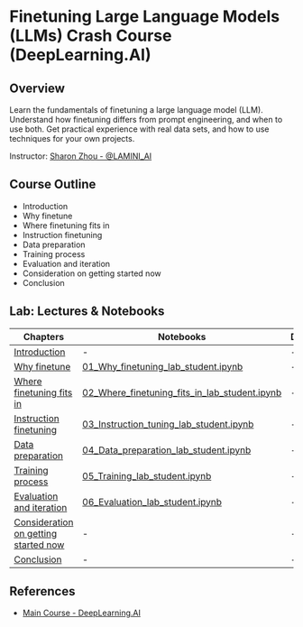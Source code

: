 # **Finetuning Large Language Models (LLMs) Crash Course (DeepLearning.AI)**

## Overview

Learn the fundamentals of finetuning a large language model (LLM). Understand how finetuning differs from prompt engineering, and when to use both. Get practical experience with real data sets, and how to use techniques for your own projects.

Instructor: [Sharon Zhou - @LAMINI_AI](https://x.com/realsharonzhou)

## Course Outline
- Introduction
- Why finetune
- Where finetuning fits in
- Instruction finetuning
- Data preparation
- Training process
- Evaluation and iteration
- Consideration on getting started now
- Conclusion

## Lab: Lectures & Notebooks

|Chapters|Notebooks|Demos|
|------------------------------------------------------|-----------------------------------------------------------|-------------------------------|
|[Introduction](./lab/chapters/slides/00_intro/)|-|-|
|[Why finetune](./lab/chapters/slides/01_why_finetune/)|[01_Why_finetuning_lab_student.ipynb](./lab/notebooks/L1/01_Why_finetuning_lab_student.ipynb)|-|
|[Where finetuning fits in](./lab/chapters/slides/02_where_finetuning_fits_in/)|[02_Where_finetuning_fits_in_lab_student.ipynb](./lab/notebooks/L2/02_Where_finetuning_fits_in_lab_student.ipynb)|-|
|[Instruction finetuning](./lab/chapters/slides/03_instruction_finetuning/)|[03_Instruction_tuning_lab_student.ipynb](./lab/notebooks/L3/03_Instruction_tuning_lab_student.ipynb)|-|
|[Data preparation](./lab/chapters/slides/04_data_preparation/)|[04_Data_preparation_lab_student.ipynb](./lab/notebooks/L4/04_Data_preparation_lab_student.ipynb)|-|
|[Training process](./lab/chapters/slides/05_training_process/)|[05_Training_lab_student.ipynb](./lab/notebooks/L5/05_Training_lab_student.ipynb)|-|
|[Evaluation and iteration](./lab/chapters/slides/06_evaluation_and_iteration/)|[06_Evaluation_lab_student.ipynb](./lab/notebooks/L6/06_Evaluation_lab_student.ipynb)|-|
|[Consideration on getting started now](./lab/chapters/slides/07_consideration_on_getting_started_now/)|-|-|
|[Conclusion](#)|-|-|

## References

- [Main Course - DeepLearning.AI](https://www.deeplearning.ai/short-courses/finetuning-large-language-models/)

